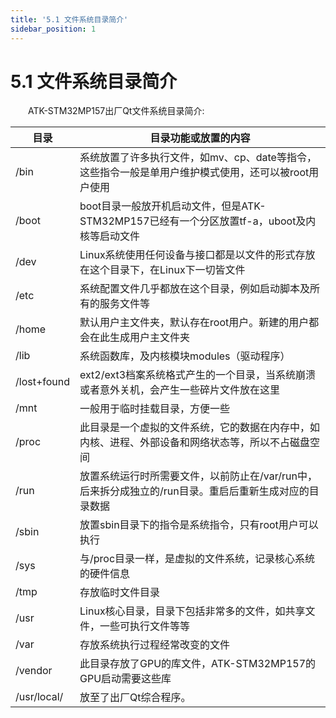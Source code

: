 ```yaml
---
title: '5.1 文件系统目录简介'
sidebar_position: 1
---
```


# 5.1 文件系统目录简介

&emsp;&emsp;ATK-STM32MP157出厂Qt文件系统目录简介:

| 目录        | 目录功能或放置的内容                                         |
| ----------- | ------------------------------------------------------------ |
| /bin        | 系统放置了许多执行文件，如mv、cp、date等指令，这些指令一般是单用户维护模式使用，还可以被root用户使用 |
| /boot       | boot目录一般放开机启动文件，但是ATK-STM32MP157已经有一个分区放置tf-a，uboot及内核等启动文件 |
| /dev        | Linux系统使用任何设备与接口都是以文件的形式存放在这个目录下，在Linux下一切皆文件 |
| /etc        | 系统配置文件几乎都放在这个目录，例如启动脚本及所有的服务文件等 |
| /home       | 默认用户主文件夹，默认存在root用户。新建的用户都会在此生成用户主文件夹 |
| /lib        | 系统函数库，及内核模块modules（驱动程序）                    |
| /lost+found | ext2/ext3档案系统格式产生的一个目录，当系统崩溃或者意外关机，会产生一些碎片文件放在这里 |
| /mnt        | 一般用于临时挂载目录，方便一些                               |
| /proc       | 此目录是一个虚拟的文件系统，它的数据在内存中，如内核、进程、外部设备和网络状态等，所以不占磁盘空间 |
| /run        | 放置系统运行时所需要文件，以前防止在/var/run中，后来拆分成独立的/run目录。重启后重新生成对应的目录数据 |
| /sbin       | 放置sbin目录下的指令是系统指令，只有root用户可以执行         |
| /sys        | 与/proc目录一样，是虚拟的文件系统，记录核心系统的硬件信息    |
| /tmp        | 存放临时文件目录                                             |
| /usr        | Linux核心目录，目录下包括非常多的文件，如共享文件，一些可执行文件等等 |
| /var        | 存放系统执行过程经常改变的文件                               |
| /vendor     | 此目录存放了GPU的库文件，ATK-STM32MP157的GPU启动需要这些库   |
| /usr/local/ | 放至了出厂Qt综合程序。                                       |

